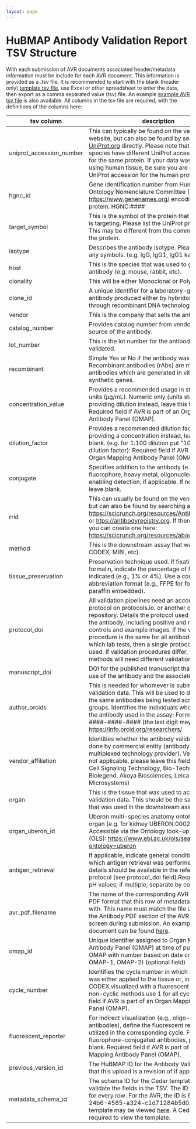 ```yaml
---
layout: page
---
```

# HuBMAP Antibody Validation Report TSV Structure
With each submission of AVR documents associated header/metadata information must be include for each AVR document. This information is provided as a .tsv file.  It is recommended to start with the blank (header only) [template tsv file](/avr/avr-template-v2.tsv), use Excel or other spreadsheet to enter the data, then export as a comma separated value (tsv) file.  An example [example AVR tsv file](/avr/example-avrs-v2.tsv) is also available. All columns in the tsv file are required, with the definitions of the columns here:


| tsv column               | description                                                                    |
|--------------------------|--------------------------------------------------------------------------------|
| uniprot_accession_number | This can typically be found on the vendor’s website, but can also be found by searching <a href="https://www.uniprot.org" target="_blank">UniProt.org</a> directly. Please note that different species have different UniProt accession numbers for the same protein. If your data was acquired using human tissue, be sure you are choosing the UniProt accession for the human protein. |
|hgnc_id                   | Gene identification number from Human Gene Ontology Nomenclature Committee (HGNC) https://www.genenames.org/ encoding the target protein. HGNC:####|
|target_symbol               | This is the symbol of the protein that the antibody is targeting. Please list the UniProt protein name. This may be different from the common name for the protein. |
|isotype                   | Describes the antibody isotype. Please write out any symbols. (e.g. IgG, IgG1, IgG1 kappa)|
| host                     | This is the species that was used to generate the antibody (e.g. mouse, rabbit, etc). |
|clonality| This will be either Monoclonal or Polyclonal.|
|clone_id   | A unique identifier for a laboratory-generated antibody produced either by hybridoma cells or through recombinant DNA technology.|
|vendor                   | This is the company that sells the antibody. |
|catalog_number           | Provides catalog number from vendor for the source of the antibody.|
|lot_number               | This is the lot number for the antibody that was validated. |
|recombinant              | Simple Yes or No if the antibody was recombinant. Recombinant antibodies (rAbs) are monoclonal antibodies which are generated in vitro using synthetic genes.|
|concentration_value      | Provides a recommended usage in standardized units (μg/mL). Numeric only (units standardized) If providing dilution instead, leave this field blank. Required field if AVR is part of an Organ Mapping Antibody Panel (OMAP). |
|dilution_factor                 | Provides a recommended dilution factor. If providing a concentration instead, leave this field blank. (e.g. for 1:100 dilution put "100" for the dilution factor): Required field if AVR is part of an Organ Mapping Antibody Panel (OMAP).|
|conjugate                | Specifies addition to the antibody (e.g., fluorophore, heavy metal, oligonucleotide) enabling detection, if applicable. If no conjugate, leave blank.|
|rrid                     | This can usually be found on the vendor’s website, but can also be found by searching at <a href="https://scicrunch.org/resources/Antibodies/search" target="_blank">https://scicrunch.org/resources/Antibodies/search</a> or <a href="https://antibodyregistry.org" target="_blank">htps://antibodyregistry.org</a>. If there is no RRID, you can create one here: <a href="https://scicrunch.org/resources/about/resource" target="_blank">https://scicrunch.org/resources/about/resource</a>. |
|method                   | This is the downstream assay that was used (e.g. CODEX, MIBI, etc). |
|tissue_preservation      | Preservation technique used. If fixative other than formalin, indicate the percentage of fixative indicated (e.g., 1% or 4%). Use a common abbreviation format (e.g., FFPE for formalin fixed paraffin embedded).| 
|protocol_doi            | All validation pipelines need an accompanying protocol on protocols.io. or another open protocol repository. Details the protocol used to validate the antibody, including positive and negative controls and example images. If the validation procedure is the same for all antibodies your which lab tests, then a single protocol can be used. If validation procedures differ, then different methods will need different validation protocols. |
|manuscript_doi | DOI for the published manuscript that details the use of the antibody and the associated OMAP.|
| author_orcids            | This is needed for whomever is submitting the validation data. This will be used to differentiate the same antibodies being tested across different groups. Identifies the individuals who validated the antibody used in the assay; Format ####-####-####-#### (the last digit may be X) See https://info.orcid.org/researchers/ |
| vendor_affiliation      | Identities whether the antibody validation was done by commercial entity (antibody vendor or multiplexed technology provider). Vendor name. If not applicable, please leave this field blank. (e.g. Cell Signaling Technology, Bio-Techne, Abcam, Biolegend,  Akoya Biosciences, Leica Microsystems)|
| organ          | This is the tissue that was used to acquire the validation data. This should be the same tissue that was used in the downstream assay. |
|organ_uberon_id              | Uberon multi-species anatomy ontology ID for organ (e.g. for kidney UBERON:0002113). Accessible via the Ontology look-up service (OLS): https://www.ebi.ac.uk/ols/search?ontology=uberon |
| antigen_retrieval        | If applicable, indicate general conditions under which  antigen retrieval was performed. Additional details should be available in the referenced protocol (see protocol_doi field).Required format: pH values; if multiple, separate by commas. |
| avr_pdf_filename         | The name of the corresponding AVR document in PDF format that this row of metadata is associated with.  This name must match the file uploaded in the Antibody PDF section of the AVR upload screen during submission. An example AVR document can be found <a href="/avr/example-avr-v2.pdf" target="_blank">here</a>.|
| omap_id                  | Unique identifier assigned to Organ Mapping Antibody Panel (OMAP) at time of publication. OMAP with number based on date created (e.g. OMAP-1, OMAP-2) (optional field)|
| cycle_number             | Identifies the cycle number in which an antibody was either applied to the tissue or, in the case of CODEX,visualized with a fluorescent reporter. For non-cyclic methods use 1 for all cycles. Required field if AVR is part of an Organ Mapping Antibody Panel (OMAP).|
|fluorescent_reporter      | For indirect visualization (e.g., oligo-conjugated antibodies), define the fluorescent reporter utilized in the corresponding cycle. For metal or fluorophore-conjugated antibodies, please leave blank. Required field if AVR is part of an Organ Mapping Antibody Panel (OMAP).|
| previous_version_id   | The HuBMAP ID for the Antibody Validation Report that this upload is a revision of if applicable.|
| metadata_schema_id    | The schema ID for the Cedar template used to validate the fields in the TSV. The ID must be used for every row. For the AVR, the ID is 677908ff-24b6-4585-a324-c1d71284b5d0. This template may be viewed [here](https://cedar.metadatacenter.org/templates/edit/https://repo.metadatacenter.org/templates/677908ff-24b6-4585-a324-c1d71284b5d0?folderId=https:%2F%2Frepo.metadatacenter.org%2Ffolders%2F98c178d0-562e-4b04-b2b5-6e65ee6f9f58). A Cedar account is required to view the template.